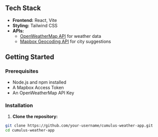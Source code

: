 ## Tech Stack

- **Frontend:** React, Vite
- **Styling:** Tailwind CSS
- **APIs:** 
  - [OpenWeatherMap API](https://openweathermap.org/api) for weather data
  - [Mapbox Geocoding API](https://docs.mapbox.com/api/search/geocoding/) for city suggestions

## Getting Started

### Prerequisites

- Node.js and npm installed
- A Mapbox Access Token
- An OpenWeatherMap API Key

### Installation

1. **Clone the repository:**

```bash
git clone https://github.com/your-username/cumulus-weather-app.git
cd cumulus-weather-app
